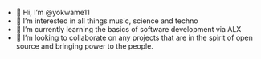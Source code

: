 - 👋 Hi, I’m @yokwame11
- 👀 I’m interested in all things music, science and techno
- 🌱 I’m currently learning the basics of software development via ALX
- 💞️ I’m looking to collaborate on any projects that are in the spirit of open source and bringing power to the people.

<!---
yokwame11/yokwame11 is a ✨ special ✨ repository because its `README.md` (this file) appears on your GitHub profile.
You can click the Preview link to take a look at your changes.
--->
